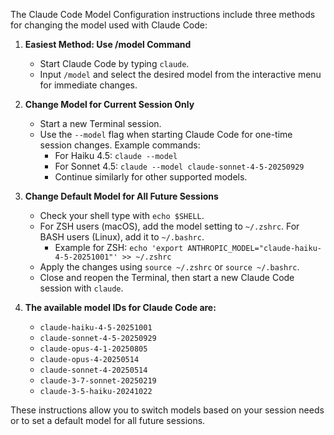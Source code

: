 The Claude Code Model Configuration instructions include three methods for changing the model used with Claude Code:

1. **Easiest Method: Use /model Command**
   - Start Claude Code by typing `claude`.
   - Input `/model` and select the desired model from the interactive menu for immediate changes.

2. **Change Model for Current Session Only**
   - Start a new Terminal session.
   - Use the `--model` flag when starting Claude Code for one-time session changes. Example commands:
     - For Haiku 4.5: `claude --model`
     - For Sonnet 4.5: `claude --model claude-sonnet-4-5-20250929`
     - Continue similarly for other supported models.

3. **Change Default Model for All Future Sessions**
   - Check your shell type with `echo $SHELL`.
   - For ZSH users (macOS), add the model setting to `~/.zshrc`. For BASH users (Linux), add it to `~/.bashrc`.
     - Example for ZSH: `echo 'export ANTHROPIC_MODEL="claude-haiku-4-5-20251001"' >> ~/.zshrc`
   - Apply the changes using `source ~/.zshrc` or `source ~/.bashrc`.
   - Close and reopen the Terminal, then start a new Claude Code session with `claude`.

4. **The available model IDs for Claude Code are:**

   - `claude-haiku-4-5-20251001`
   - `claude-sonnet-4-5-20250929`
   - `claude-opus-4-1-20250805`
   - `claude-opus-4-20250514`
   - `claude-sonnet-4-20250514`
   - `claude-3-7-sonnet-20250219`
   - `claude-3-5-haiku-20241022`

These instructions allow you to switch models based on your session needs or to set a default model for all future sessions.
